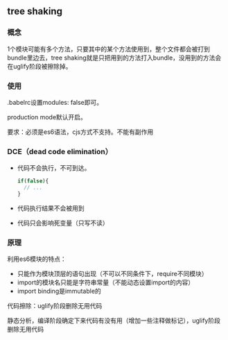## tree shaking



### 概念

1个模块可能有多个方法，只要其中的某个方法使用到，整个文件都会被打到bundle里边去，tree shaking就是只把用到的方法打入bundle，没用到的方法会在uglify阶段被擦除掉。



### 使用

.babelrc设置modules: false即可。

production mode默认开启。

要求：必须是es6语法，cjs方式不支持。不能有副作用



### DCE（dead code elimination）

- 代码不会执行，不可到达。

  ```js
  if(false){
  	// ...
  }
  ```

- 代码执行结果不会被用到

- 代码只会影响死变量（只写不读）



### 原理

利用es6模块的特点：

- 只能作为模块顶层的语句出现（不可以不同条件下，require不同模块）
- import的模块名只能是字符串常量（不能动态设置import的内容）
- import binding是immutable的



代码擦除：uglify阶段删除无用代码





静态分析，编译阶段确定下来代码有没有用（增加一些注释做标记），uglify阶段删除无用代码













